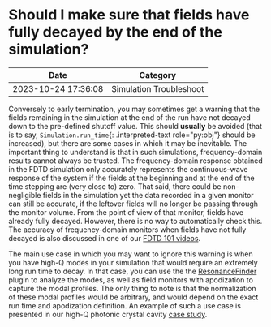 # Should I make sure that fields have fully decayed by the end of the simulation?

| Date       | Category    |
|------------|-------------|
| 2023-10-24 17:36:08 | Simulation Troubleshoot |


Conversely to early termination, you may sometimes get a warning that
the fields remaining in the simulation at the end of the run have not
decayed down to the pre-defined shutoff value. This should **usually**
be avoided (that is to say, `Simulation.run_time`{: .interpreted-text
role="py:obj"} should be increased), but there are some cases in which
it may be inevitable. The important thing to understand is that in such
simulations, frequency-domain results cannot always be trusted. The
frequency-domain response obtained in the FDTD simulation only
accurately represents the continuous-wave response of the system if the
fields at the beginning and at the end of the time stepping are (very
close to) zero. That said, there could be non-negligible fields in the
simulation yet the data recorded in a given monitor can still be
accurate, if the leftover fields will no longer be passing through the
monitor volume. From the point of view of that monitor, fields have
already fully decayed. However, there is no way to automatically check
this. The accuracy of frequency-domain monitors when fields have not
fully decayed is also discussed in one of our [FDTD 101
videos](/fdtd101/Lecture-3-Applying-FDTD-to-Photonic-Crystal-Slab-Simulation/).

The main use case in which you may want to ignore this warning is when
you have high-Q modes in your simulation that would require an extremely
long run time to decay. In that case, you can use the the
[ResonanceFinder](https://docs.flexcompute.com/projects/tidy3d/en/latest/_autosummary/tidy3d.plugins.resonance.ResonanceFinder.html#tidy3d.plugins.resonance.ResonanceFinder) plugin to analyze the
modes, as well as field monitors with apodization to capture the modal
profiles. The only thing to note is that the normalization of these
modal profiles would be arbitrary, and would depend on the exact run
time and apodization definition. An example of such a use case is
presented in our high-Q photonic crystal cavity [case
study](/tidy3d/examples/notebooks/OptimizedL3/).
